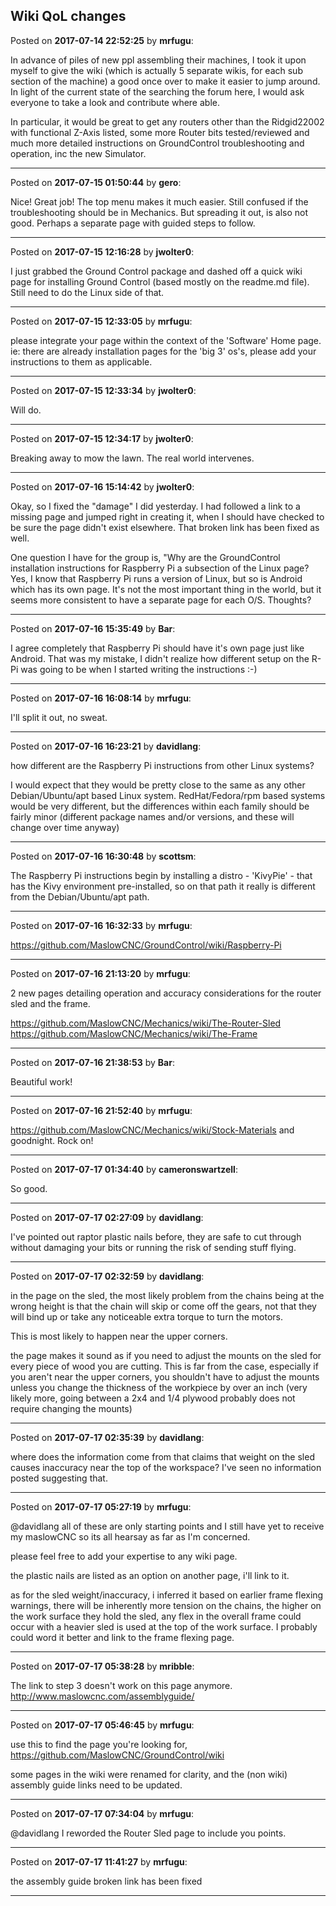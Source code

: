 ## Wiki QoL changes
Posted on **2017-07-14 22:52:25** by **mrfugu**:

In advance of piles of new ppl assembling their machines, I took it upon myself to give the wiki (which is actually 5 separate wikis, for each sub section of the machine) a good once over to make it easier to jump around. In light of the current state of the searching the forum here, I would ask everyone to take a look and contribute where able.  

In particular, it would be great to get any routers other than the Ridgid22002 with functional Z-Axis listed, some more Router bits tested/reviewed and much more detailed instructions on GroundControl troubleshooting and operation, inc the new Simulator.

---

Posted on **2017-07-15 01:50:44** by **gero**:

Nice! Great job! The top menu makes it much easier. Still confused if the  troubleshooting should be in Mechanics. But spreading it out, is also not good. Perhaps a separate page with guided steps to follow.

---

Posted on **2017-07-15 12:16:28** by **jwolter0**:

I just grabbed the Ground Control package and dashed off a quick wiki page for installing Ground Control (based mostly on the readme.md file).  Still need to do the Linux side of that.

---

Posted on **2017-07-15 12:33:05** by **mrfugu**:

please integrate your page within the context of the 'Software' Home page. ie: there are already installation pages for the 'big 3' os's, please add your instructions to them as applicable.

---

Posted on **2017-07-15 12:33:34** by **jwolter0**:

Will do.

---

Posted on **2017-07-15 12:34:17** by **jwolter0**:

Breaking away to mow the lawn.  The real world intervenes.

---

Posted on **2017-07-16 15:14:42** by **jwolter0**:

Okay, so I fixed the "damage" I did yesterday.  I had followed a link to a missing page and jumped right in creating it, when I should have checked to be sure the page didn't exist elsewhere.  That broken link has been fixed as well.  

One question I have for the group is, "Why are the GroundControl installation instructions for Raspberry Pi a subsection of the Linux page?  Yes, I know that Raspberry Pi runs a version of Linux, but so is Android which has its own page.  It's not the most important thing in the world, but it seems more consistent to have a separate page for each O/S.  Thoughts?

---

Posted on **2017-07-16 15:35:49** by **Bar**:

I agree completely that Raspberry Pi should have it's own page just like Android. That was my mistake, I didn't realize how different setup on the R-Pi was going to be when I started writing the instructions :-)

---

Posted on **2017-07-16 16:08:14** by **mrfugu**:

I'll split it out, no sweat.

---

Posted on **2017-07-16 16:23:21** by **davidlang**:

how different are the Raspberry Pi instructions from other Linux systems?
 
I would expect that they would be pretty close to the same as any other Debian/Ubuntu/apt based Linux system. RedHat/Fedora/rpm based systems would be very different, but the differences within each family should be fairly minor (different package names and/or versions, and these will change over time anyway)

---

Posted on **2017-07-16 16:30:48** by **scottsm**:

The Raspberry Pi instructions begin by installing a distro - 'KivyPie' - that has the Kivy environment pre-installed, so on that path it really is different from the Debian/Ubuntu/apt path.

---

Posted on **2017-07-16 16:32:33** by **mrfugu**:

https://github.com/MaslowCNC/GroundControl/wiki/Raspberry-Pi

---

Posted on **2017-07-16 21:13:20** by **mrfugu**:

2 new pages detailing operation and accuracy considerations for the router sled and the frame. 

https://github.com/MaslowCNC/Mechanics/wiki/The-Router-Sled
https://github.com/MaslowCNC/Mechanics/wiki/The-Frame

---

Posted on **2017-07-16 21:38:53** by **Bar**:

Beautiful work!

---

Posted on **2017-07-16 21:52:40** by **mrfugu**:

https://github.com/MaslowCNC/Mechanics/wiki/Stock-Materials and goodnight. Rock on!

---

Posted on **2017-07-17 01:34:40** by **cameronswartzell**:

So good.

---

Posted on **2017-07-17 02:27:09** by **davidlang**:

I've pointed out raptor plastic nails before, they are safe to cut through without damaging your bits or running the risk of sending stuff flying.

---

Posted on **2017-07-17 02:32:59** by **davidlang**:

in the page on the sled, the most likely problem from the chains being at the wrong height is that the chain will skip or come off the gears, not that they will bind up or take any noticeable extra torque to turn the motors.

This is most likely to happen near the upper corners.

the page makes it sound as if you need to adjust the mounts on the sled for every piece of wood you are cutting. This is far from the case, especially if you aren't near the upper corners, you shouldn't have to adjust the mounts unless you change the thickness of the workpiece by over an inch (very likely more, going between a 2x4 and 1/4 plywood probably does not require changing the mounts)

---

Posted on **2017-07-17 02:35:39** by **davidlang**:

where does the information come from that claims that weight on the sled causes inaccuracy near the top of the workspace? I've seen no information posted suggesting that.

---

Posted on **2017-07-17 05:27:19** by **mrfugu**:

@davidlang all of these are only starting points and I still have yet to receive my maslowCNC so its all hearsay as far as I'm concerned. 

 please feel free to add your expertise to any wiki page. 

the plastic nails are listed as an option on another page, i'll link to it. 

as for the sled weight/inaccuracy, i inferred it based on earlier frame flexing warnings, there will be inherently more tension on the chains, the higher on the work surface they hold the sled, any flex in the overall frame could occur with a heavier sled is used at the top of the work surface. I probably could word it better and link to the frame flexing page.

---

Posted on **2017-07-17 05:38:28** by **mribble**:

The link to step 3 doesn't work on this page anymore.  http://www.maslowcnc.com/assemblyguide/

---

Posted on **2017-07-17 05:46:45** by **mrfugu**:

use this to find the page you're looking for, https://github.com/MaslowCNC/GroundControl/wiki 

some pages in the wiki were renamed for clarity, and the (non wiki) assembly guide links need to be updated.

---

Posted on **2017-07-17 07:34:04** by **mrfugu**:

@davidlang I reworded the Router Sled page to include you points.

---

Posted on **2017-07-17 11:41:27** by **mrfugu**:

the assembly guide broken link has been fixed

---

